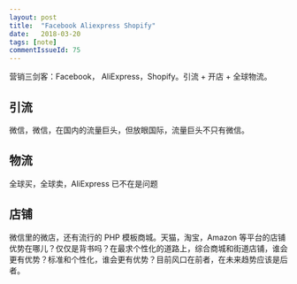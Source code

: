 ```yaml
---
layout: post
title:  "Facebook Aliexpress Shopify"
date:   2018-03-20
tags: [note]
commentIssueId: 75
---
```


营销三剑客：Facebook， AliExpress，Shopify。引流 + 开店 + 全球物流。



## 引流

微信，微信，在国内的流量巨头，但放眼国际，流量巨头不只有微信。



## 物流

全球买，全球卖，AliExpress 已不在是问题



## 店铺

微信里的微店，还有流行的 PHP 模板商城。天猫，淘宝，Amazon 等平台的店铺优势在哪儿？仅仅是背书吗？在最求个性化的道路上，综合商城和街道店铺，谁会更有优势？标准和个性化，谁会更有优势？目前风口在前者，在未来趋势应该是后者。
